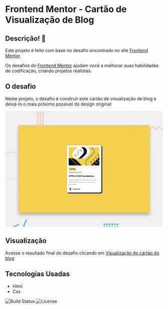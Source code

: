 # Frontend Mentor - Cartão de Visualização de Blog

## Descrição! 👋

Este projeto é feito com base no desafio encontrado no site [Frontend Mentor](https://www.frontendmentor.io).

Os desafios do [Frontend Mentor](https://www.frontendmentor.io) ajudam você a melhorar suas habilidades de codificação, criando projetos realistas.

## O desafio

Neste projeto, o desafio é construir este cartão de visualização de blog e deixá-lo o mais próximo possível do design original:

<img src="./blog-preview-card-main/blog-preview-card-main/preview.jpg" alt="Preview" width="600" />

## Visualização 
Acesse o resultado final do desafio clicando em [Visualização do cartão do blog](https://front-end-mentor-cartao-blog.vercel.app)

## Tecnologias Usadas
- Html
- Css


![Build Status](https://img.shields.io/badge/build-passing-brightgreen)
![License](https://img.shields.io/badge/license-MIT-blue)

